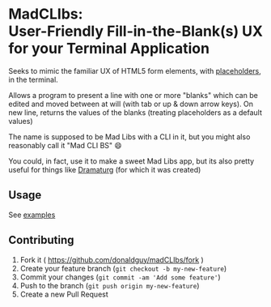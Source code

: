 # MadCLI</tt>bs:<br> User-Friendly Fill-in-the-Blank(s) UX for your Terminal Application

Seeks to mimic the familiar UX of HTML5 form elements, with
[placeholders](http://diveintohtml5.info/forms.html#placeholder),
in the terminal.

Allows a program to present a line with one or more "blanks" which can be edited and moved between
at will (with tab or up & down arrow keys). On new line, returns the values of the blanks (treating
placeholders as a default values)

The name is supposed to be Mad Libs with a CLI in it, but you might also
reasonably call it "Mad CLI BS" :smile:

You could, in fact, use it to make a sweet Mad Libs app, but its also
pretty useful for things like [Dramaturg](https://github.com/donaldguy/dramaturg)
(for which it was created)

## Usage

See [examples](https://github.com/donaldguy/madCLIbs/tree/master/examples)

## Contributing

1. Fork it ( https://github.com/donaldguy/madCLIbs/fork )
2. Create your feature branch (`git checkout -b my-new-feature`)
3. Commit your changes (`git commit -am 'Add some feature'`)
4. Push to the branch (`git push origin my-new-feature`)
5. Create a new Pull Request
